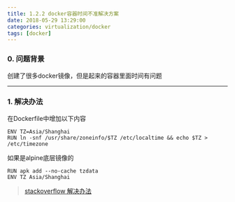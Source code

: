 ```yaml
---
title: 1.2.2 docker容器时间不准解决方案
date: 2018-05-29 13:29:00
categories: virtualization/docker
tags: [docker]
---
```


### 0. 问题背景
创建了很多docker镜像，但是起来的容器里面时间有问题

---

### 1. 解决办法
在Dockerfile中增加以下内容
```
ENV TZ=Asia/Shanghai
RUN ln -snf /usr/share/zoneinfo/$TZ /etc/localtime && echo $TZ > /etc/timezone
```
如果是alpine底层镜像的
```
RUN apk add --no-cache tzdata
ENV TZ Asia/Shanghai
```
> [stackoverflow 解决办法](https://serverfault.com/questions/683605/docker-container-time-timezone-will-not-reflect-changes)
